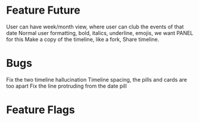 # Feature Future
User can have week/month view, where user can club the events of that date
Normal user formatting, bold, italics, underline, emojis, we want PANEL for this
Make a copy of the timeline, like a fork, 
Share timeline.


# Bugs
Fix the two timeline hallucination
Timeline spacing, the pills and cards are too apart
Fix the line protruding from the date pill



# Feature Flags